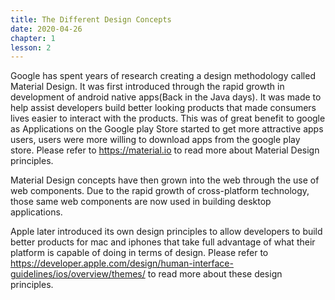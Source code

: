 ```yaml
---
title: The Different Design Concepts
date: 2020-04-26
chapter: 1
lesson: 2
---
```



Google has spent years of research creating a design methodology called Material Design. It was first introduced through the rapid growth in development of android native apps(Back in the Java days). It was made to help assist developers build better looking products that made consumers lives easier to interact with the products. This was of great benefit to google as Applications on the Google play Store started to get more attractive apps users, users were more willing to download apps from the google play store.  Please refer to https://material.io to read more about Material Design principles.

Material Design concepts have then grown into the web through the use of web components. Due to the rapid growth of cross-platform technology, those same web components are now used in building desktop applications.

Apple later introduced its own design principles to allow developers to build better products for mac and iphones that take full advantage of what their platform is capable of doing in terms of design. Please refer to https://developer.apple.com/design/human-interface-guidelines/ios/overview/themes/ to read more about these design principles. 

